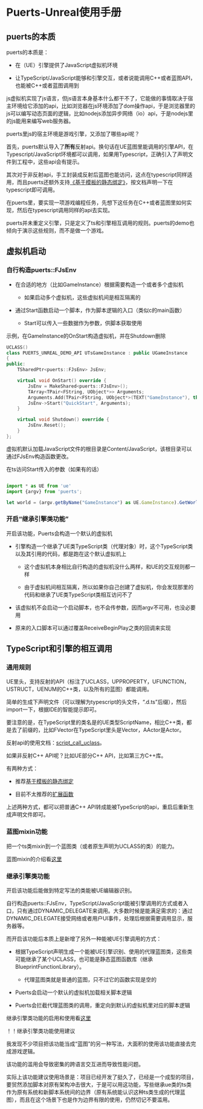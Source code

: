 # Puerts-Unreal使用手册

## puerts的本质

puerts的本质是：

* 在（UE）引擎提供了JavaScript虚拟机环境

* 让TypeScript/JavaScript能够和引擎交互，或者说能调用C++或者蓝图API，也能被C++或者蓝图调用到

js虚拟机实现了js语言，但js语言本身基本什么都干不了，它能做的事情取决于宿主环境给它添加的api，比如浏览器在js环境添加了dom操作api，于是浏览器里的js可以编写动态页面的逻辑，比如nodejs添加异步网络（io）api，于是nodejs里的js能用来编写web服务器。

puerts里js的宿主环境是游戏引擎，又添加了哪些api呢？

首先，puerts默认导入了**所有**反射api。换句话在UE蓝图里能调用的引擎API，在Typescript/JavaScript环境都可以调用，如果用Typescript，正确引入了声明文件到工程中，这些api会有提示。

其次对于非反射api，手工封装成反射后蓝图也能访问，这点在typescript同样适用，而且puerts还额外支持[《基于模板的静态绑定》](template_binding.md)，按文档声明一下在typescript即可调用。

在puerts里，要实现一项游戏编程任务，先想下这任务在C++或者蓝图里如何实现，然后在typescript调用同样的api去实现。

puerts并未重定义引擎，只是定义了ts和引擎相互调用的规则。puerts的demo也倾向于演示这些规则，而不是做一个游戏。


## 虚拟机启动

### 自行构造puerts::FJsEnv

* 在合适的地方（比如GameInstance）根据需要构造一个或者多个虚拟机
    - 如果启动多个虚拟机，这些虚拟机间是相互隔离的

* 通过Start函数启动一个脚本，作为脚本逻辑的入口（类似c的main函数）
    - Start可以传入一些数据作为参数，供脚本获取使用

示例，在GameInstance的OnStart构造虚拟机，并在Shutdown删除

~~~c++
UCLASS()
class PUERTS_UNREAL_DEMO_API UTsGameInstance : public UGameInstance
{
public:
    TSharedPtr<puerts::FJsEnv> JsEnv;

    virtual void OnStart() override {
        JsEnv = MakeShared<puerts::FJsEnv>();
        TArray<TPair<FString, UObject*>> Arguments;
        Arguments.Add(TPair<FString, UObject*>(TEXT("GameInstance"), this)); // 可选步骤
        JsEnv->Start("QuickStart", Arguments);
    }

    virtual void Shutdown() override {
        JsEnv.Reset();
    }
};
~~~

虚拟机默认加载JavaScript文件的根目录是Content/JavaScript，该根目录可以通过FJsEnv构造函数更改。

在ts访问Start传入的参数（如果有的话）

~~~typescript

import * as UE from 'ue'
import {argv} from 'puerts';

let world = (argv.getByName("GameInstance") as UE.GameInstance).GetWorld();
~~~

### 开启“继承引擎类功能”

开启该功能，Puerts会构造一个默认的虚拟机

* 引擎构造一个继承了UE类TypeScript类（代理对象）时，这个TypeScript类以及其引用的代码，都是跑在这个默认虚拟机上

  - 这个虚拟机本身相比自行构造的虚拟机没什么两样，和UE的交互规则都一样
  
  - 由于虚拟机间相互隔离，所以如果你自己创建了虚拟机，你会发现那里的代码和继承了UE类TypeScript类相互访问不了

* 该虚拟机不会启动一个启动脚本，也不会传参数，因而argv不可用，也没必要用

* 原来的入口脚本可以通过覆盖ReceiveBeginPlay之类的回调来实现

## TypeScript和引擎的相互调用

### 通用规则

UE里头，支持反射的API（标注了UCLASS，UPPROPERTY，UFUNCTION，USTRUCT，UENUM的C++类，以及所有的蓝图）都能调用。

简单的生成下声明文件（可以理解为typescript的头文件，“.d.ts”后缀），然后import一下，根据IDE的智能提示即可。

要注意的是，在TypeScript里的类名是的UE类型ScriptName，相比C++类，都是去了前缀的，比如FVector在TypeScript里头是Vector，AActor是Actor。

反射api的使用文档：[script_call_uclass](script_call_uclass.md)。

如果非反射C++ API呢？比如UE部分C++ API，比如第三方C++库。

有两种方式：

* 推荐[基于模板的静态绑定](template_binding.md)

* 目前不太推荐的[扩展函数](extension_methods.md)

上述两种方式，都可以把普通C++ API转成能被TypeScript的api，重启后重新生成声明文件即可。

### 蓝图mixin功能

把一个ts类mixin到一个蓝图类（或者原生声明为UCLASS的类）的能力。

蓝图mixin的介绍看[这里](mixin.md)

### 继承引擎类功能

开启该功能后能做到特定写法的类能被UE编辑器识别。

自行构造puerts::FJsEnv，TypeScript/JavaScript能被引擎调用的方式或者入口，只有通过DYNAMIC_DELEGATE来调用。大多数时候是能满足需求的：通过DYNAMIC_DELEGATE接受网络或者用户UI事件，处理后根据需要调用显示，服务器等。

而开启该功能后本质上是新增了另外一种能被UE引擎调用的方式：

* 根据TypeScript声明生成一个能被UE引擎识别、使用的代理蓝图类，这些类可能继承了某个UCLASS，也可能是静态蓝图函数库（继承BlueprintFunctionLibrary）。
   - 代理蓝图类就是普通的蓝图，只不过它的函数实现是空的
   
* Puerts会启动一个默认的虚拟机加载相关脚本逻辑

* Puerts会拦截代理蓝图类的调用，重定向到默认的虚拟机里对应的脚本逻辑

继承引擎类功能的启用和使用看[这里](uclass_extends.md)

！！继承引擎类功能使用建议

我发现不少项目把该功能当成“蓝图”的另一种写法，大面积的使用该功能直接去完成游戏逻辑。

该功能的滥用会导致密集的跨语言交互进而导致性能问题。

实际上该功能建议使用场景是：项目已经开发了挺久了，已经是一个成型的项目，要贸然添加脚本对原有架构冲击很大，于是可以用这功能，写些继承ue类的ts类作为原有系统和新脚本系统间的边界（原有系统能认识这种ts类生成的代理蓝图），而且在这个场景下也是作为边界有限的使用，仍然切记不要滥用。

